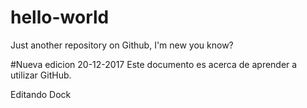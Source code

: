 # hello-world
Just another repository on Github, I'm new you know?


#Nueva edicion 20-12-2017
Este documento es acerca de aprender a utilizar GitHub.

Editando Dock
